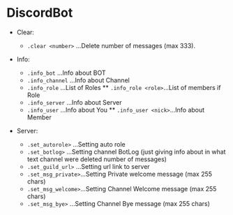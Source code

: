# DiscordBot

* Clear:
   * `.clear <number>`           ...Delete number of messages (max 333).

* Info:
   * `.info_bot`        ...Info about BOT
   * `.info_channel`    ...Info about Channel
   * `.info_role`       ...List of Roles
    ** `.info_role <role>`...List of members if Role
   * `.info_server`    ...Info about Server
   * `.info_user`      ...Info about You
    ** `.info_user <nick>`...Info about Member


* Server:
   * `.set_autorole>`   ...Setting auto role
   * `.set_botlog>`     ...Setting channel BotLog (just giving info about in what text channel were deleted number of messages)
   * `.set_guild_url>`  ...Setting url link to server
   * `.set_msg_private>`...Setting Private welcome message (max 255 chars)
   * `.set_msg_welcome>`...Setting Channel Welcome message (max 255 chars)
   * `.set_msg_bye>`    ...Setting Channel Bye message (max 255 chars)
